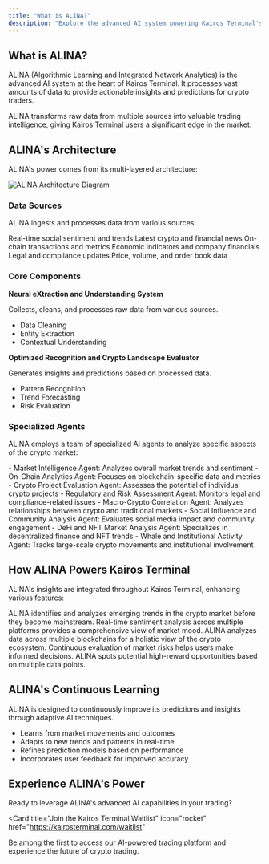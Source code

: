```yaml
---
title: "What is ALINA?"
description: "Explore the advanced AI system powering Kairos Terminal's market intelligence"
---
```


## What is ALINA?

ALINA (Algorithmic Learning and Integrated Network Analytics) is the advanced AI system at the heart of Kairos Terminal. It processes vast amounts of data to provide actionable insights and predictions for crypto traders.

<Card title="ALINA's Core Function" icon="brain">
  ALINA transforms raw data from multiple sources into valuable trading intelligence, giving Kairos Terminal users a significant edge in the market.
</Card>

## ALINA's Architecture

ALINA's power comes from its multi-layered architecture:

<img src="/images/alina-architecture.svg" alt="ALINA Architecture Diagram" />

### Data Sources

ALINA ingests and processes data from various sources:

<CardGroup cols={3}>
  <Card title="Social Media" icon="hashtag">
    Real-time social sentiment and trends
  </Card>
  <Card title="News Articles" icon="newspaper">
    Latest crypto and financial news
  </Card>
  <Card title="Blockchain Data" icon="link">
    On-chain transactions and metrics
  </Card>
  <Card title="Financial Reports" icon="chart-line">
    Economic indicators and company financials
  </Card>
  <Card title="Regulatory Announcements" icon="gavel">
    Legal and compliance updates
  </Card>
  <Card title="Market Data" icon="chart-candlestick">
    Price, volume, and order book data
  </Card>
</CardGroup>

### Core Components

<CardGroup cols={2}>
  <Card title="NEXUS" icon="network-wired">
    <b>Neural eXtraction and Understanding System</b>
    <p>Collects, cleans, and processes raw data from various sources.</p>
    <ul>
      <li>Data Cleaning</li>
      <li>Entity Extraction</li>
      <li>Contextual Understanding</li>
    </ul>
  </Card>
  <Card title="ORACLE" icon="crystal-ball">
    <b>Optimized Recognition and Crypto Landscape Evaluator</b>
    <p>Generates insights and predictions based on processed data.</p>
    <ul>
      <li>Pattern Recognition</li>
      <li>Trend Forecasting</li>
      <li>Risk Evaluation</li>
    </ul>
  </Card>
</CardGroup>

### Specialized Agents

ALINA employs a team of specialized AI agents to analyze specific aspects of the crypto market:

<AccordionGroup>
  <Accordion title="Market Intelligence & On-Chain Analytics">
    - Market Intelligence Agent: Analyzes overall market trends and sentiment
    - On-Chain Analytics Agent: Focuses on blockchain-specific data and metrics
  </Accordion>
  <Accordion title="Project Evaluation & Risk Assessment">
    - Crypto Project Evaluation Agent: Assesses the potential of individual crypto projects
    - Regulatory and Risk Assessment Agent: Monitors legal and compliance-related issues
  </Accordion>
  <Accordion title="Macro Analysis & Social Influence">
    - Macro-Crypto Correlation Agent: Analyzes relationships between crypto and traditional markets
    - Social Influence and Community Analysis Agent: Evaluates social media impact and community engagement
  </Accordion>
  <Accordion title="Specialized Markets & Whale Activity">
    - DeFi and NFT Market Analysis Agent: Specializes in decentralized finance and NFT trends
    - Whale and Institutional Activity Agent: Tracks large-scale crypto movements and institutional involvement
  </Accordion>
</AccordionGroup>

## How ALINA Powers Kairos Terminal

ALINA's insights are integrated throughout Kairos Terminal, enhancing various features:

<Steps>
  <Step title="Emerging Trends">
    ALINA identifies and analyzes emerging trends in the crypto market before they become mainstream.
  </Step>
  <Step title="Sentiment Pulse">
    Real-time sentiment analysis across multiple platforms provides a comprehensive view of market mood.
  </Step>
  <Step title="Cross-chain Insights">
    ALINA analyzes data across multiple blockchains for a holistic view of the crypto ecosystem.
  </Step>
  <Step title="Risk Assessment">
    Continuous evaluation of market risks helps users make informed decisions.
  </Step>
  <Step title="Opportunity Identification">
    ALINA spots potential high-reward opportunities based on multiple data points.
  </Step>
</Steps>

## ALINA's Continuous Learning

<Note>
  ALINA is designed to continuously improve its predictions and insights through adaptive AI techniques.
</Note>

- Learns from market movements and outcomes
- Adapts to new trends and patterns in real-time
- Refines prediction models based on performance
- Incorporates user feedback for improved accuracy

## Experience ALINA's Power

Ready to leverage ALINA's advanced AI capabilities in your trading?

<Card
  title="Join the Kairos Terminal Waitlist"
  icon="rocket"
  href="https://kairosterminal.com/waitlist"
>
  Be among the first to access our AI-powered trading platform and experience the future of crypto trading.
</Card>